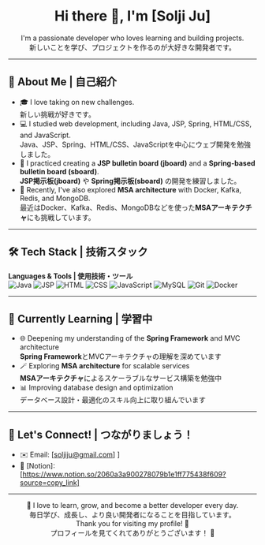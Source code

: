 <h1 align="center">Hi there 👋, I'm [Solji Ju]</h1>

<p align="center">
  I'm a passionate developer who loves learning and building projects.<br>
  新しいことを学び、プロジェクトを作るのが大好きな開発者です。
</p>

---

## 🌱 About Me | 自己紹介

- 🎓 I love taking on new challenges.<br>
  新しい挑戦が好きです。
- 💻 I studied web development, including Java, JSP, Spring, HTML/CSS, and JavaScript.<br>
  Java、JSP、Spring、HTML/CSS、JavaScriptを中心にウェブ開発を勉強しました。
- 📝 I practiced creating a **JSP bulletin board (jboard)** and a **Spring-based bulletin board (sboard)**.<br>
  **JSP掲示板(jboard)** や **Spring掲示板(sboard)** の開発を練習しました。
- 🚀 Recently, I've also explored **MSA architecture** with Docker, Kafka, Redis, and MongoDB.<br>
  最近はDocker、Kafka、Redis、MongoDBなどを使った**MSAアーキテクチャ**にも挑戦しています。

---

## 🛠️ Tech Stack | 技術スタック

**Languages & Tools | 使用技術・ツール**  
![Java](https://img.shields.io/badge/Java-007396?style=flat&logo=java&logoColor=white)
![JSP](https://img.shields.io/badge/JSP-00599C?style=flat&logo=apachetomcat&logoColor=white)
![HTML](https://img.shields.io/badge/HTML5-E34F26?style=flat&logo=html5&logoColor=white)
![CSS](https://img.shields.io/badge/CSS3-1572B6?style=flat&logo=css3&logoColor=white)
![JavaScript](https://img.shields.io/badge/JavaScript-F7DF1E?style=flat&logo=javascript&logoColor=black)
![MySQL](https://img.shields.io/badge/MySQL-4479A1?style=flat&logo=mysql&logoColor=white)
![Git](https://img.shields.io/badge/Git-F05032?style=flat&logo=git&logoColor=white)
![Docker](https://img.shields.io/badge/Docker-2496ED?style=flat&logo=docker&logoColor=white)

---

## 🌟 Currently Learning | 学習中

- 🌐 Deepening my understanding of the **Spring Framework** and MVC architecture<br>
  **Spring Framework**とMVCアーキテクチャの理解を深めています
- 🪄 Exploring **MSA architecture** for scalable services<br>
  **MSAアーキテクチャ**によるスケーラブルなサービス構築を勉強中
- 📊 Improving database design and optimization<br>
  データベース設計・最適化のスキル向上に取り組んでいます

---

## 🤝 Let's Connect! | つながりましょう！

- ✉️ Email: [soljiju@gmail.com] ]
- 💼 [Notion]: [https://www.notion.so/2060a3a900278079b1e1ff775438f609?source=copy_link]

---

<p align="center">
  🌟 I love to learn, grow, and become a better developer every day.<br>
  毎日学び、成長し、より良い開発者になることを目指しています。<br>
  Thank you for visiting my profile! 🙏<br>
  プロフィールを見てくれてありがとうございます！ 🙏
</p>
